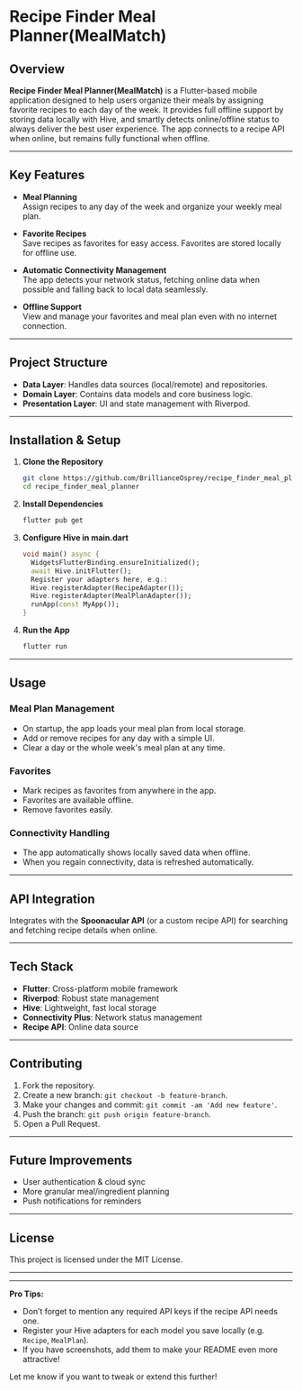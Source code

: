 
# Recipe Finder Meal Planner(MealMatch)

## Overview

**Recipe Finder Meal Planner(MealMatch)** is a Flutter-based mobile application designed to help users organize their meals by assigning favorite recipes to each day of the week. It provides full offline support by storing data locally with Hive, and smartly detects online/offline status to always deliver the best user experience. The app connects to a recipe API when online, but remains fully functional when offline.

---

## Key Features

- **Meal Planning**  
  Assign recipes to any day of the week and organize your weekly meal plan.

- **Favorite Recipes**  
  Save recipes as favorites for easy access. Favorites are stored locally for offline use.

- **Automatic Connectivity Management**  
  The app detects your network status, fetching online data when possible and falling back to local data seamlessly.

- **Offline Support**  
  View and manage your favorites and meal plan even with no internet connection.

---

## Project Structure

- **Data Layer**: Handles data sources (local/remote) and repositories.
- **Domain Layer**: Contains data models and core business logic.
- **Presentation Layer**: UI and state management with Riverpod.

---

## Installation & Setup

1. **Clone the Repository**
   ```bash
   git clone https://github.com/BrillianceOsprey/recipe_finder_meal_planner
   cd recipe_finder_meal_planner


2. **Install Dependencies**

   ```bash
   flutter pub get
   ```

3. **Configure Hive in main.dart**

   ```dart
   void main() async {
     WidgetsFlutterBinding.ensureInitialized();
     await Hive.initFlutter();
     Register your adapters here, e.g.:
     Hive.registerAdapter(RecipeAdapter());
     Hive.registerAdapter(MealPlanAdapter());
     runApp(const MyApp());
   }
   ```

4. **Run the App**

   ```bash
   flutter run
   ```

---

## Usage

### Meal Plan Management

* On startup, the app loads your meal plan from local storage.
* Add or remove recipes for any day with a simple UI.
* Clear a day or the whole week's meal plan at any time.

### Favorites

* Mark recipes as favorites from anywhere in the app.
* Favorites are available offline.
* Remove favorites easily.

### Connectivity Handling

* The app automatically shows locally saved data when offline.
* When you regain connectivity, data is refreshed automatically.

---

## API Integration

Integrates with the **Spoonacular API** (or a custom recipe API) for searching and fetching recipe details when online.

---

## Tech Stack

* **Flutter**: Cross-platform mobile framework
* **Riverpod**: Robust state management
* **Hive**: Lightweight, fast local storage
* **Connectivity Plus**: Network status management
* **Recipe API**: Online data source

---

## Contributing

1. Fork the repository.
2. Create a new branch: `git checkout -b feature-branch`.
3. Make your changes and commit: `git commit -am 'Add new feature'`.
4. Push the branch: `git push origin feature-branch`.
5. Open a Pull Request.

---

## Future Improvements

* User authentication & cloud sync
* More granular meal/ingredient planning
* Push notifications for reminders

---

## License

This project is licensed under the MIT License.

---



---

**Pro Tips:**
- Don’t forget to mention any required API keys if the recipe API needs one.
- Register your Hive adapters for each model you save locally (e.g. `Recipe`, `MealPlan`).
- If you have screenshots, add them to make your README even more attractive!

Let me know if you want to tweak or extend this further!

